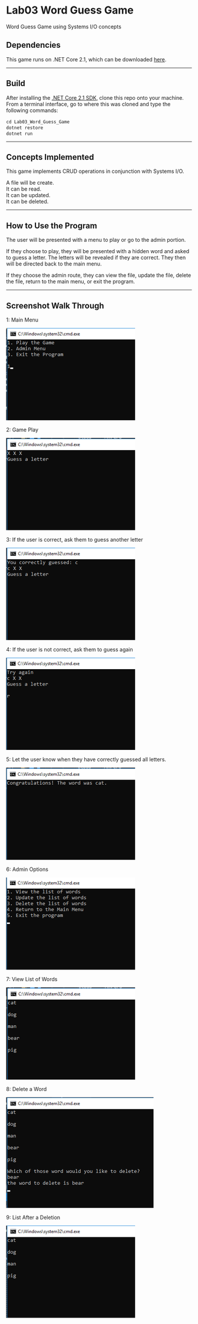 # Lab03 Word Guess Game
Word Guess Game using Systems I/O concepts

## Dependencies
This game runs on .NET Core 2.1, which can be downloaded [here](https://www.microsoft.com/net/download/macos).

---
## Build
After installing the [.NET Core 2.1 SDK](https://www.microsoft.com/net/download/macos), clone this repo onto your machine. From a terminal interface, go to where this was cloned and type the following commands:

```
cd Lab03_Word_Guess_Game
dotnet restore
dotnet run
```
---
## Concepts Implemented
This game implements CRUD operations in conjunction with Systems I/O.

A file will be create.  
It can be read.  
It can be updated.  
It can be deleted.

---
## How to Use the Program
The user will be presented with a menu to play 
or go to the admin portion.

If they choose to play, they will be presented with 
a hidden word and asked to guess a letter.
The letters will be revealed if they are correct.
They then will be directed back to the main menu.

If they choose the admin route, they can view the file, 
update the file, delete the file, return to the main menu, 
or exit the program.

---

## Screenshot Walk Through
1: Main Menu

![Main Menu](/assets//mainMenu.png)

2: Game Play

![Start Of Guessing Game](/assets//guessingTime.png)

3: If the user is correct, ask them to guess another letter

![Correct Guess](/assets//guessingCorrect.png)

4: If the user is not correct, ask them to guess again

![Wrong Guess](/assets//guessingWrong.png)

5: Let the user know when they have correctly guessed all letters.

![All Correctly Guessed Letters](/assets//congrats.png)

6: Admin Options

![Admin Options](/assets//admin.png)

7: View List of Words

![View List](/assets//view.png)

8: Delete a Word

![Delete Word](/assets//deleteAWord.png)

9: List After a Deletion

![Deletion Success](/assets/afterDelete.png)